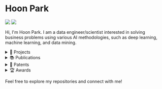 # Hoon Park

<p>
  <a href="https://www.linkedin.com/in/hoon-park-707a39276" target="_blank"><img src="https://img.shields.io/badge/HoonPark-0A66C2?style=flat-square&logo=Linkedin&logoColor=white"/></a>
  <a href="mailto:parkhoon0303@gmail.com" target="_blank"><img src="https://img.shields.io/badge/parkhoon0303@gmail.com-EA4335?style=flat-square&logo=Gmail&logoColor=white"/></a>
</p>

Hi, I'm Hoon Park. I am a data engineer/scientist interested in solving business problems using various AI methodologies, such as deep learning, machine learning, and data mining.

<details>
  <summary>💼 Projects</summary>
  
  | **Project** | **Institution** | **Duration** |
  | --- | --- | --- |
  | Squid Game Chatbot Enhanced with Gemma Fine-Tuning | Google Bootcamp (GDG) | Aug 2024 - Oct 2024 |
  | Smart Tourism Platform Development with Meta-Path Embedding Recommendation System | Ministry of SMEs and Startups (MSS, Korea) | May 2022 - May 2023 |
  | AI-based Cloud Service (AlaaS) Technology for Anomaly Pattern Detection in Multi-data Streams | Ministry of Education | Oct 2022 - Jan 2023 |
  | Survey Recommender | Knowledge Engineering Lab, Chung-Ang University | June 2022 - July 2022 |
  | Metainformation-Based Latent Knowledge Extraction for Perfume Recommendations (MYFUME) | Soonchunhyang University | May 2020 - May 2021 |
  | Health Checkup Guide | Industry-university cooperation foundation, Soonchunhyang University | Aug 2017 - Dec 2017 |
  | Pictogram | GameMakers [Unity Certified Club] | Aug 2017 - Dec 2017 |

</details>

<details>
  <summary>📚 Publications</summary>

  | **Title** | **Journal** | **Link** |
  | --- | --- | --- |
  | HeteLFX: Heterogeneous Recommendation with Latent Feature Extraction | Electronic Commerce Research and Applications | [🔗](https://doi.org/10.1016/j.elerap.2024.101419) |
  | Latent Mutual Feature Extraction for Cross-domain Recommendation | Knowledge and Information Systems | [🔗](https://doi.org/10.1007/s10115-024-02065-y) |

</details>

<details>
  <summary>📜 Patents</summary>

  | **Title** | **Date** | **Status** | **Link** |
  | --- | --- | --- | --- |
  | Methods and devices for item recommendation using cross-domain information extraction | 12/2023 | Submitted | |
  | APPARATUS, METHOD AND SYSTEM FOR CUSTOMIZED TRACK RECOMMENDATION | 04/2023 | Submitted | |
  | Smart cradle | 04/2023 | KR 1025189290000 | [🔗](https://doi.org/10.8080/1020200165235) |
  | Lost and found system | 12/2019 | KR 1020587950000 | [🔗](https://doi.org/10.8080/1020180072114) |

</details>

<details>
  <summary>🏆 Awards</summary>

  | **Award** | **Organization** | **Date** |
  | --- | --- | --- |
  | Binary Classification of Insurance Cross Selling (Playground Series S4E7) Top 1% | Kaggle | Aug 2024 |
  | LLM 20 Questions, Silver Medal | Sep 2024 |
  | Rohlik Orders Forecasting Challenge (Use historical data to predict customer orders) Top 7% | Kaggle | Dec 2024 |

</details>

Feel free to explore my repositories and connect with me!
